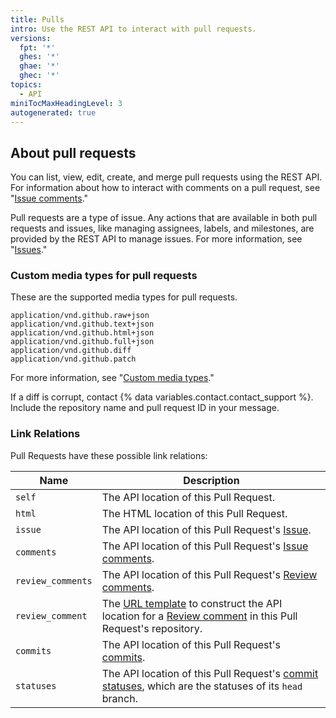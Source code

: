 ```yaml
---
title: Pulls
intro: Use the REST API to interact with pull requests.
versions:
  fpt: '*'
  ghes: '*'
  ghae: '*'
  ghec: '*'
topics:
  - API
miniTocMaxHeadingLevel: 3
autogenerated: true
---
```


## About pull requests

You can list, view, edit, create, and merge pull requests using the REST API. For information about how to interact with comments on a pull request, see "[Issue comments](/rest/issues/comments)."

Pull requests are a type of issue. Any actions that are available in both pull requests and issues, like managing assignees, labels, and milestones, are provided by the REST API to manage issues. For more information, see "[Issues](/rest/issues)."

### Custom media types for pull requests

These are the supported media types for pull requests.

    application/vnd.github.raw+json
    application/vnd.github.text+json
    application/vnd.github.html+json
    application/vnd.github.full+json
    application/vnd.github.diff
    application/vnd.github.patch

For more information, see "[Custom media types](/rest/overview/media-types)."

If a diff is corrupt, contact {% data variables.contact.contact_support %}. Include the repository name and pull request ID in your message.

### Link Relations

Pull Requests have these possible link relations:

Name | Description
-----|-----------|
`self`| The API location of this Pull Request.
`html`| The HTML location of this Pull Request.
`issue`| The API location of this Pull Request's [Issue](/rest/reference/issues).
`comments`| The API location of this Pull Request's [Issue comments](/rest/reference/issues#comments).
`review_comments`| The API location of this Pull Request's [Review comments](/rest/reference/pulls#comments).
`review_comment`| The [URL template](/rest#hypermedia) to construct the API location for a [Review comment](/rest/reference/pulls#comments) in this Pull Request's repository.
`commits`|The API location of this Pull Request's [commits](#list-commits-on-a-pull-request).
`statuses`| The API location of this Pull Request's [commit statuses](/rest/reference/commits#commit-statuses), which are the statuses of its `head` branch.


<!-- Content after this section is automatically generated -->

